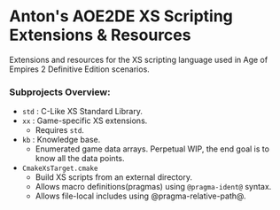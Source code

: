 # Anton's AOE2DE XS Scripting Extensions & Resources
Extensions and resources for the XS scripting language used in Age of Empires 2 Definitive Edition scenarios.

### Subprojects Overview:
- `std` : C-Like XS Standard Library.
- `xx` : Game-specific XS extensions.
	- Requires `std`.
- `kb` : Knowledge base. 
	- Enumerated game data arrays. Perpetual WIP, the end goal is to know all the data points.
- `CmakeXsTarget.cmake`
	- Build XS scripts from an external directory. 
	- Allows macro definitions(pragmas) using `@pragma-ident@` syntax.
	- Allows file-local includes using @pragma-relative-path@.
 
